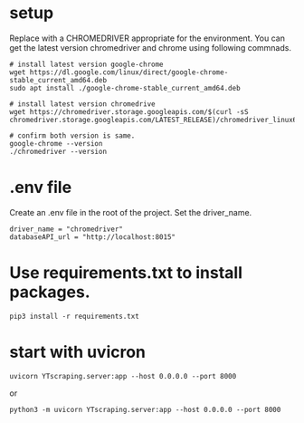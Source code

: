 # setup

Replace with a CHROMEDRIVER appropriate for the environment.
You can get the latest version chromedriver and chrome using following commnads.
```
# install latest version google-chrome
wget https://dl.google.com/linux/direct/google-chrome-stable_current_amd64.deb
sudo apt install ./google-chrome-stable_current_amd64.deb

# install latest version chromedrive
wget https://chromedriver.storage.googleapis.com/$(curl -sS chromedriver.storage.googleapis.com/LATEST_RELEASE)/chromedriver_linux64.zip

# confirm both version is same.
google-chrome --version
./chromedriver --version
```

# .env file
Create an .env file in the root of the project.
Set the driver_name.
```
driver_name = "chromedriver"
databaseAPI_url = "http://localhost:8015"
```

# Use requirements.txt to install packages.

```
pip3 install -r requirements.txt
```


#  start with uvicron

```
uvicorn YTscraping.server:app --host 0.0.0.0 --port 8000 
```
or
```
python3 -m uvicorn YTscraping.server:app --host 0.0.0.0 --port 8000 
```
